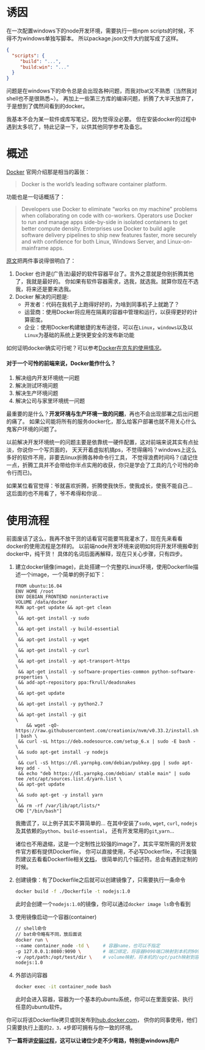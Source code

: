 # 诱因
在一次配置windows下的node开发环境，需要执行一些npm scripts的时候，不得不为windows单独写脚本。
所以package.json文件大约就写成了这样。
```json
{
  "scripts": {
     "build": "...",
     "build:win": "..."
  }
}
```

问题是在windows下的命令总是会出现各种问题，而我对bat又不熟悉（当然我对shell也不是很熟悉~）。
再加上一些第三方库的编译问题，折腾了大半天放弃了，于是想到了偶然间看到的docker。

我基本不会为某一软件或库写笔记，因为觉得没必要。
但在安装docker的过程中遇到太多坑了，特此记录一下，以供其他同学参考及备忘。

# 概述
[Docker](https://www.docker.com/) 官网介绍那是相当的嚣张：
> Docker is the world’s leading software container platform.

功能也是一句话概括了：
> Developers use Docker to eliminate “works on my machine” problems when collaborating on code with co-workers.
> Operators use Docker to run and manage apps side-by-side in isolated containers to get better compute density.
> Enterprises use Docker to build agile software delivery pipelines to ship new features faster, more securely and with confidence for both Linux, Windows Server, and Linux-on-mainframe apps.

[原文](https://www.docker.com/what-docker)把两件事说得很明白了：

1. Docker 也许是(广告法)最好的软件容器平台了。言外之意就是你别折腾其他了，我就是最好的。
   你如果有软件容器需求，选我，就选我。就算你现在不选我，将来还是要来选我。
2. Docker 解决的问题是:
   + 开发者：代码在我机子上跑得好好的，为啥到同事机子上就跪了？
   + 运营商：使用Docker将应用在隔离的容器中管理和运行，以获得更好的计算密度。
   + 企业：使用Docker构建敏捷的发布途径，可以在`Linux`，`windows`以及以`Linux`为基础的系统上更快更安全的发布新功能

如何证明docker确实可行呢？可以参考[Docker在京东的使用情况](http://www.dockerinfo.net/4165.html)。

#### 对于一个可怜的前端来说，Docker能作什么？
1. 解决组内开发环境统一问题
2. 解决测试环境问题
3. 解决生产环境问题
4. 解决公司与家里环境统一问题

最重要的是什么？__开发环境与生产环境一致的问题__，再也不会出现部署之后出问题的痛了。
如果公司能将所有的服务docker化，那么给客户部署也就不用关心什么鬼客户环境的问题了。

以前解决开发环境统一的问题主要是依靠统一硬件配置，这对前端来说其实有点扯淡，你说你一个写页面的，
天天开着虚拟机搞ps，不觉得痛吗？windows上这么多好的软件不用，非要去linux折腾各种命令行工具，
不觉得浪费时间吗？(请记住一点，折腾工具并不会带给你半点实用的收获，你只是学会了工具的几个可怜的命令行而已)。

如果某位看官觉得：爷就喜欢折腾，折腾使我快乐，使我成长，使我不能自己...
这后面的也不用看了，爷不希得和你说...

# 使用流程
前面废话了这么，我再不放干货的话看官可能要骂我灌水了，现在先来看看docker的使用流程是怎样的。
以前端node开发环境来说明如何将开发环境搬牵到docker中，纯干货！
具体的名词后面再解释，现在只关心步骤，只有四步。

1. 建立docker镜像(image)，此处搭建一个完整的Linux环境，使用Dockerfile描述一个image，一个简单的例子如下：
   ```
   FROM ubuntu:16.04
   ENV HOME /root
   ENV DEBIAN_FRONTEND noninteractive
   VOLUME /data/docker
   RUN apt-get update && apt-get clean                                          \
   	&& apt-get install -y sudo                                                  \
   	&& apt-get install -y build-essential                                       \
   	&& apt-get install -y wget                                                  \
   	&& apt-get install -y curl                                                  \
   	&& apt-get install -y apt-transport-https                                   \
   	&& apt-get install -y software-properties-common python-software-properties \
   	&& add-apt-repository ppa:fkrull/deadsnakes                                 \
   	&& apt-get update                                                           \
   	&& apt-get install -y python2.7                                             \
   	&& apt-get install -y git                                                   \
       && wget -qO- https://raw.githubusercontent.com/creationix/nvm/v0.33.2/install.sh | bash \
   	&& curl -sL https://deb.nodesource.com/setup_6.x | sudo -E bash -           \
   	&& sudo apt-get install -y nodejs                                           \
   	&& curl -sS https://dl.yarnpkg.com/debian/pubkey.gpg | sudo apt-key add -   \
   	&& echo "deb https://dl.yarnpkg.com/debian/ stable main" | sudo tee /etc/apt/sources.list.d/yarn.list \
   	&& apt-get update                                                           \
   	&& sudo apt-get -y install yarn                                             \
   	&& rm -rf /var/lib/apt/lists/*
   CMD ["/bin/bash"]
   ```
   我撒谎了，以上例子其实不算简单的...
   在其中安装了`sudo`, `wget`, `curl`, `nodejs`及其依赖的`python`、`build-essential`，
   还有开发常用的`git`,`yarn`...

   诸位也不用退缩，这是一个定制性比较强的image了，其实平常所需的开发软件官方都有提供Dockerfile，
   你可以直接使用，不必写Dockerfile，不过我强烈建议去看看Dockerfile相关[文档](https://docs.docker.com/engine/reference/builder/)，
   很简单的几个描述符。总会有遇到定制的时候。

2. 创建镜像：有了Dockerfile之后就可以创建镜像了，只需要执行一条命令
   ```bash
   docker build -f ./Dockerfile -t nodejs:1.0
   ```
   此时会创建一个`nodejs:1.0`的镜像，你可以通过`docker image ls`命令看到

3. 使用镜像启动一个容器(container)

   ```bash
   // shell命令
   // bat命令略有不同，放后面说
   docker run \
   --name container_node -td \     # 容器name，也可以不指定
   -p 127.0.0.1:8080:9090 \        # 端口绑定，将容器9090端口映射到本机的9090端口
   -v /opt/path:/opt/test/dir \    # volume映射，将本机的/opt/path映射到容器的/opt/test/dir
   nodejs:1.0
   ```

4. 外部访问容器
   ```bash
   docker exec -it container_node bash
   ```
   此时会进入容器，容器为一个基本的ubuntu系统，你可以在里面安装、执行任意的ubuntu软件。

你可以将该Dockerfile拷贝或则发布到[hub.docker.com](https://hub.docker.com/)，
供你的同事使用，他们只需要执行上面的`2，3，4`步即可拥有与你一致的环境。

__下一篇将讲[安装过程](./2-install.md)，这可以让诸位少走不少弯路，特别是windows用户__

